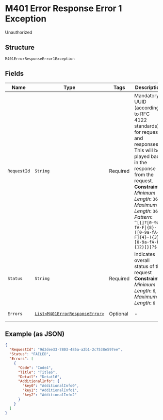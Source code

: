 
# M401 Error Response Error 1 Exception

Unauthorized

## Structure

`M401ErrorResponseError1Exception`

## Fields

| Name | Type | Tags | Description | Getter | Setter |
|  --- | --- | --- | --- | --- | --- |
| `RequestId` | `String` | Required | Mandatory UUID (according to RFC 4122 standards) for requests and responses. This will be played back in the response from the request.<br>**Constraints**: *Minimum Length*: `36`, *Maximum Length*: `36`, *Pattern*: `^[{]?[0-9a-fA-F]{8}-([0-9a-fA-F]{4}-){3}[0-9a-fA-F]{12}[}]?$` | String getRequestId() | setRequestId(String requestId) |
| `Status` | `String` | Required | Indicates overall status of the request<br>**Constraints**: *Minimum Length*: `6`, *Maximum Length*: `6` | String getStatus() | setStatus(String status) |
| `Errors` | [`List<M401ErrorResponseError>`](../../doc/models/m401-error-response-error.md) | Optional | - | List<M401ErrorResponseError> getErrors() | setErrors(List<M401ErrorResponseError> errors) |

## Example (as JSON)

```json
{
  "RequestId": "9d2dee33-7803-485a-a2b1-2c7538e597ee",
  "Status": "FAILED",
  "Errors": [
    {
      "Code": "Code4",
      "Title": "Title6",
      "Detail": "Detail6",
      "AdditionalInfo": {
        "key0": "AdditionalInfo0",
        "key1": "AdditionalInfo1",
        "key2": "AdditionalInfo2"
      }
    }
  ]
}
```

